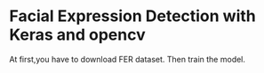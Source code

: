 # Facial Expression Detection with Keras and opencv  
At first,you have to download FER dataset. Then train the model.

